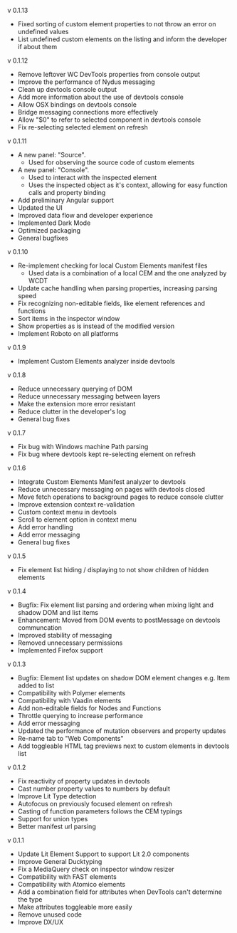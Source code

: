v 0.1.13

- Fixed sorting of custom element properties to not throw an error on undefined values
- List undefined custom elements on the listing and inform the developer if about them

v 0.1.12

- Remove leftover WC DevTools properties from console output
- Improve the performance of Nydus messaging
- Clean up devtools console output
- Add more information about the use of devtools console
- Allow OSX bindings on devtools console
- Bridge messaging connections more effectively
- Allow "$0" to refer to selected component in devtools console
- Fix re-selecting selected element on refresh

v 0.1.11

- A new panel: "Source".
    - Used for observing the source code of custom elements
- A new panel: "Console".
    - Used to interact with the inspected element
    - Uses the inspected object as it's context, allowing for easy function calls and property binding
- Add preliminary Angular support
- Updated the UI
- Improved data flow and developer experience
- Implemented Dark Mode
- Optimized packaging
- General bugfixes

v 0.1.10

- Re-implement checking for local Custom Elements manifest files
    - Used data is a combination of a local CEM and the one analyzed by WCDT
- Update cache handling when parsing properties, increasing parsing speed
- Fix recognizing non-editable fields, like element references and functions
- Sort items in the inspector window
- Show properties as is instead of the modified version
- Implement Roboto on all platforms

v 0.1.9

- Implement Custom Elements analyzer inside devtools

v 0.1.8

- Reduce unnecessary querying of DOM
- Reduce unnecessary messaging between layers
- Make the extension more error resistant
- Reduce clutter in the developer's log
- General bug fixes

v 0.1.7

- Fix bug with Windows machine Path parsing
- Fix bug where devtools kept re-selecting element on refresh

v 0.1.6

- Integrate Custom Elements Manifest analyzer to devtools
- Reduce unnecessary messaging on pages with devtools closed
- Move fetch operations to background pages to reduce console clutter
- Improve extension context re-validation
- Custom context menu in devtools
- Scroll to element option in context menu
- Add error handling
- Add error messaging
- General bug fixes

v 0.1.5

- Fix element list hiding / displaying to not show children of hidden elements

v 0.1.4

- Bugfix: Fix element list parsing and ordering when mixing light and shadow DOM and list items
- Enhancement: Moved from DOM events to postMessage on devtools communcation
- Improved stability of messaging
- Removed unnecessary permissions
- Implemented Firefox support

v 0.1.3

- Bugfix: Element list updates on shadow DOM element changes e.g. Item added to list
- Compatibility with Polymer elements
- Compatibility with Vaadin elements
- Add non-editable fields for Nodes and Functions
- Throttle querying to increase performance
- Add error messaging
- Updated the performance of mutation observers and property updates
- Re-name tab to "Web Components"
- Add toggleable HTML tag previews next to custom elements in devtools list

v 0.1.2

- Fix reactivity of property updates in devtools
- Cast number property values to numbers by default
- Improve Lit Type detection
- Autofocus on previously focused element on refresh 
- Casting of function parameters follows the CEM typings
- Support for union types
- Better manifest url parsing

v 0.1.1

- Update Lit Element Support to support Lit 2.0 components
- Improve General Ducktyping
- Fix a MediaQuery check on inspector window resizer
- Compatibility with FAST elements
- Compatibility with Atomico elements
- Add a combination field for attributes when DevTools can't determine the type
- Make attributes toggleable more easily
- Remove unused code
- Improve DX/UX
